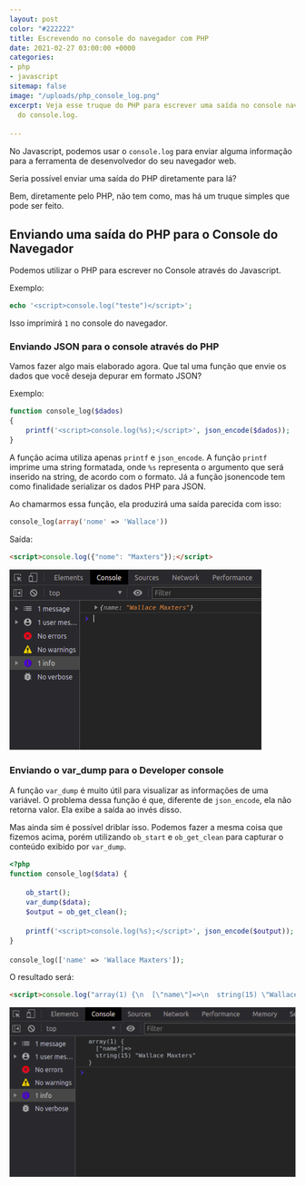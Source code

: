```yaml
---
layout: post
color: "#222222"
title: Escrevendo no console do navegador com PHP
date: 2021-02-27 03:00:00 +0000
categories:
- php
- javascript
sitemap: false
image: "/uploads/php_console_log.png"
excerpt: Veja esse truque do PHP para escrever uma saída no console navegador através
  do console.log.

---
```

No Javascript, podemos usar o `console.log` para enviar alguma informação para a ferramenta de desenvolvedor do seu navegador web.

Seria possível enviar uma saída do PHP diretamente para lá?

Bem,  diretamente pelo PHP, não tem como, mas há um truque simples que pode ser feito.

## Enviando uma saída do PHP para o Console do Navegador

Podemos utilizar o PHP para escrever no Console através do Javascript.

Exemplo:

```php
echo '<script>console.log("teste")</script>';
```

Isso imprimirá `1` no console do navegador.

### Enviando JSON para o console através do PHP

Vamos fazer algo mais elaborado agora. Que tal uma função que envie os dados que você deseja depurar em formato JSON?

Exemplo:

```php
function console_log($dados)
{
	printf('<script>console.log(%s);</script>', json_encode($dados));
}
```

A função acima utiliza apenas `printf` e `json_encode`. A função `printf` imprime uma string formatada, onde `%s` representa o argumento que será inserido na string, de acordo com o formato. Já a função jsonencode tem como finalidade serializar os dados PHP para JSON.

Ao chamarmos essa função, ela produzirá uma saída parecida com isso:

```php
console_log(array('nome' => 'Wallace'))
```

Saída:

```html
<script>console.log({"nome": "Maxters"});</script>
```

![](/uploads/console-log-json_encode.png)

### Enviando o var_dump para o Developer console

A função `var_dump` é muito útil para visualizar as informações de uma variável. O problema dessa função é que, diferente de `json_encode`, ela não retorna valor. Ela exibe a saída ao invés disso.

Mas ainda sim é possível driblar isso. Podemos fazer a mesma coisa que fizemos acima, porém utilizando `ob_start` e `ob_get_clean` para capturar o conteúdo exibido por `var_dump`.

```php
<?php
function console_log($data) {

	ob_start();
	var_dump($data);
	$output = ob_get_clean();

    printf('<script>console.log(%s);</script>', json_encode($output));
}

console_log(['name' => 'Wallace Maxters']);
```

O resultado será:

```html
<script>console.log("array(1) {\n  [\"name\"]=>\n  string(15) \"Wallace Maxters\"\n}\n");</script>
```

![](/uploads/consolelog-var_dump.png)

## 
